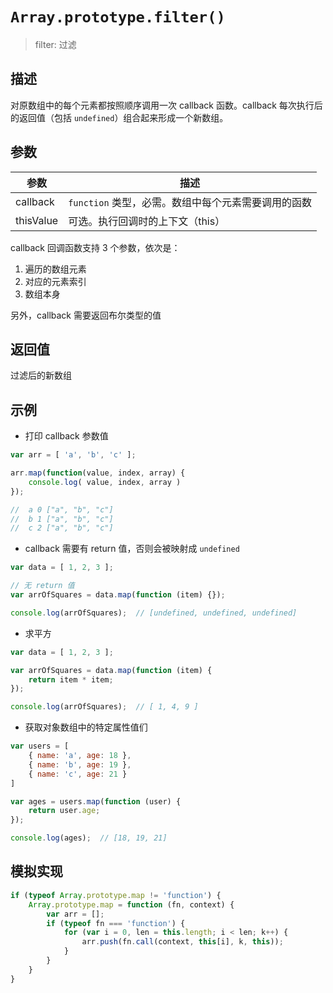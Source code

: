 # `Array.prototype.filter()`

> filter: 过滤 

## 描述

对原数组中的每个元素都按照顺序调用一次 callback 函数。callback 每次执行后的返回值（包括 `undefined`）组合起来形成一个新数组。

## 参数

参数 | 描述
--- | ---
callback | `function` 类型，必需。数组中每个元素需要调用的函数
thisValue | 可选。执行回调时的上下文（this）

callback 回调函数支持 3 个参数，依次是：
1. 遍历的数组元素
2. 对应的元素索引
3. 数组本身

另外，callback 需要返回布尔类型的值
## 返回值

过滤后的新数组

## 示例

+ 打印 callback 参数值

```js
var arr = [ 'a', 'b', 'c' ];

arr.map(function(value, index, array) {
    console.log( value, index, array )
});

//  a 0 ["a", "b", "c"]
//  b 1 ["a", "b", "c"]
//  c 2 ["a", "b", "c"]
```

+ callback 需要有 return 值，否则会被映射成 `undefined`

```js
var data = [ 1, 2, 3 ];

// 无 return 值
var arrOfSquares = data.map(function (item) {});

console.log(arrOfSquares);  // [undefined, undefined, undefined]
```

+ 求平方

```js
var data = [ 1, 2, 3 ];

var arrOfSquares = data.map(function (item) {
    return item * item;
});

console.log(arrOfSquares);  // [ 1, 4, 9 ]
```

+ 获取对象数组中的特定属性值们

```js
var users = [
    { name: 'a', age: 18 },
    { name: 'b', age: 19 },
    { name: 'c', age: 21 }
]

var ages = users.map(function (user) {
    return user.age;
});

console.log(ages);  // [18, 19, 21]
```

## 模拟实现

```js
if (typeof Array.prototype.map != 'function') {
    Array.prototype.map = function (fn, context) {
        var arr = [];
        if (typeof fn === 'function') {
            for (var i = 0, len = this.length; i < len; k++) {
                arr.push(fn.call(context, this[i], k, this));
            }
        }
    }
}
```
